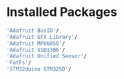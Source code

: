 # Installed Packages

```bash
'Adafruit BusIO'/
'Adafruit GFX Library'/
'Adafruit MPU6050'/
'Adafruit SSD1306'/
'Adafruit Unified Sensor'/
'FatFs'/
'STM32duino STM32SD'/
```